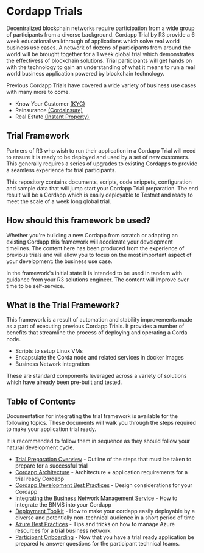# Cordapp Trials

Decentralized blockchain networks require participation from a wide group of participants from a diverse background. Cordapp Trial by R3 provide a 6 week educational walkthrough of applications which solve real world business use cases. A network of dozens of participants from around the world will be brought together for a 1 week global trial which demonstrates the effectivess of blockchain solutions. Trial participants will get hands on with the technology to gain an understanding of what it means to run a real world business application powered by blockchain technology.

Previous Cordapp Trials have covered a wide variety of business use cases with many more to come.

- Know Your Customer [(KYC)](https://marketplace.r3.com/solutions/leia-ii)
- Reinsurance [(Cordainsure)](https://marketplace.r3.com/solutions/cordainsure)
- Real Estate [(Instant Property)](http://instantpropertynetwork.com/)

## Trial Framework

Partners of R3 who wish to run their application in a Cordapp Trial will need to ensure it is ready to be deployed and used by a set of new customers. This generally requires a series of upgrades to existing Cordapps to provide a seamless experience for trial participants.

This repository contains documents, scripts, code snippets, configuration and sample data that will jump start your Cordapp Trial preparation. The end result will be a Cordapp which is easily deployable to Testnet and ready to meet the scale of a week long global trial.

## How should this framework be used?

Whether you're building a new Cordapp from scratch or adapting an existing Cordapp this framework will accelerate your development timelines. The content here has been produced from the experience of previous trials and will allow you to focus on the most important aspect of your development: the business use case. 

In the framework's initial state it is intended to be used in tandem with guidance from your R3 solutions engineer. The content will improve over time to be self-service.

## What is the Trial Framework?

This framework is a result of automation and stability improvements made as a part of executing previous Cordapp Trials. It provides a number of benefits that streamline the process of deploying and operating a Corda node.

- Scripts to setup Linux VMs
- Encapsulate the Corda node and related services in docker images 
- Business Network integration 

These are standard components leveraged across a variety of solutions which have already been pre-built and tested.

## Table of Contents

Documentation for integrating the trial framework is available for the following topics. These documents will walk you through the steps required to make your application trial ready.

It is recommended to follow them in sequence as they should follow your natural development cycle.

- [Trial Preparation Overview](./docs/trial_preparation_overview.md) - Outline of the steps that must be taken to prepare for a successful trial
- [Cordapp Architecture](./docs/cordapp_architecture.md) - Architecture + application requirements for a trial ready Cordapp
- [Cordapp Development Best Practices](./docs/cordapp_development_best_practices.md) - Design considerations for your Cordapp
- [Integrating the Business Network Management Service](./docs/bnms_integration.md) - How to integrate the BNMS into your Cordapp
- [Deployment Toolkit](./docs/deployment_toolkit.md) - How to make your cordapp easily deployable by a diverse and potentially non-technical audience in a short period of time
- [Azure Best Practices](./docs/azure_best_practices.md) - Tips and tricks on how to manage Azure resources for a trial business network.
- [Participant Onboarding](./docs/participant_onboarding.md) - Now that you have a trial ready application be prepared to answer questions for the participant technical teams.